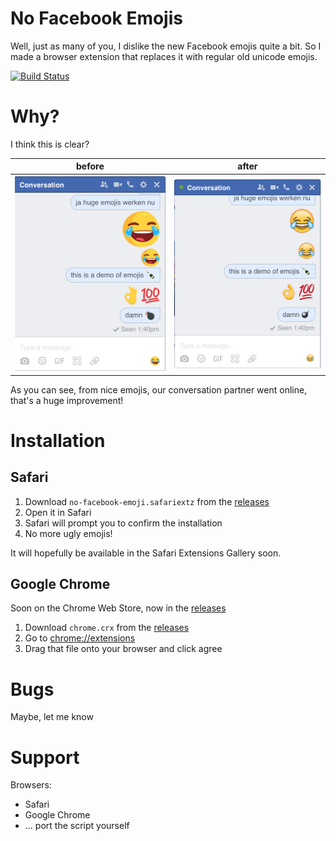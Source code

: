 <!-- twitter: @haroenv -->

# No Facebook Emojis

Well, just as many of you, I dislike the new Facebook emojis quite a bit. So I made a browser extension that replaces it with regular old unicode emojis.

[![Build Status](https://travis-ci.org/Haroenv/no-facebook-emojis.svg?branch=master)](https://travis-ci.org/Haroenv/no-facebook-emojis)

# Why?

I think this is clear?

before|after
---|---
![before](img/before.png) | ![after](img/after.png)

As you can see, from nice emojis, our conversation partner went online, that's a huge improvement!

# Installation

## Safari

1. Download `no-facebook-emoji.safariextz` from the [releases](https://github.com/Haroenv/no-facebook-emojis/releases)
2. Open it in Safari
3. Safari will prompt you to confirm the installation
4. No more ugly emojis!

It will hopefully be available in the Safari Extensions Gallery soon.

## Google Chrome

Soon on the Chrome Web Store, now in the [releases](https://github.com/Haroenv/no-facebook-emojis/releases)

1. Download `chrome.crx` from the [releases](https://github.com/Haroenv/no-facebook-emojis/releases)
1. Go to <chrome://extensions>
1. Drag that file onto your browser and click agree

# Bugs

Maybe, let me know

# Support

Browsers:

* Safari
* Google Chrome
* ... port the script yourself
